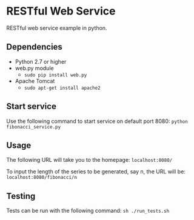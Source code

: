 RESTful Web Service 
===================

RESTful web service example in python.

Dependencies
---

* Python 2.7 or higher
* web.py module
  * `sudo pip install web.py`
* Apache Tomcat
  * `sudo apt-get install apache2`

Start service
---

Use the following command to start service on default port 8080: 
`python fibonacci_service.py`

Usage
---

The following URL will take you to the homepage:
`localhost:8080/`

To input the length of the series to be generated, say n, the URL will be:
`localhost:8080/fibonacci/n`


Testing
---

Tests can be run with the following command:
`sh ./run_tests.sh`
